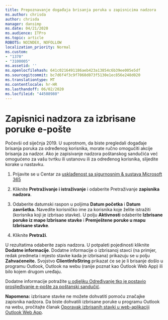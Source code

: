 ```yaml
---
title: Prepoznavanje događaja brisanja poruka u zapisnicima nadzora
ms.author: chrisda
author: chrisda
manager: dansimp
ms.date: 04/21/2020
ms.audience: ITPro
ms.topic: article
ROBOTS: NOINDEX, NOFOLLOW
localization_priority: Normal
ms.custom:
- "1370"
- "3100005"
ms.assetid: ''
ms.openlocfilehash: 641c0216491186aeb423a13854c6b39ee005e5df
ms.sourcegitcommit: bc7d6f4f3c9f7060d073f5130e1ec856e248d020
ms.translationtype: MT
ms.contentlocale: hr-HR
ms.lasthandoff: 06/02/2020
ms.locfileid: "44508980"
---
```

# <a name="audit-logs-for-deleted-email-messages"></a>Zapisnici nadzora za izbrisane poruke e-pošte

Počevši od siječnja 2019. U suprotnom, da biste pregledali događaje brisanja poruka za određenog korisnika, morate ručno omogućiti akcije brisanja za nadzor. Ako je zapisivanje nadzora poštanskog sandučića već omogućeno za vašu tvrtku ili ustanovu ili za određenog korisnika, slijedite korake u nastavku.

1. Prijavite se u Centar za [usklađenost sa sigurnosnim & sustava Microsoft 365](https://protection.office.com/)

2. Kliknite **Pretraživanje i istraživanje** i odaberite Pretraživanje **zapisnika nadzora**.

3. Odaberite datumski raspon u poljima **Datum početka** i **Datum završetka.** Navedite korisničko ime za korisnika koje želite istražiti (korisnika koji je izbrisao stavke). U polju **Aktivnosti** odaberite **Izbrisane poruke iz mape Izbrisane stavke** i **Premještene poruke u mapu Izbrisane stavke**.

4. Kliknite **Pretraži**.

U rezultatima odaberite zapis nadzora. U potpaleti pojedinosti kliknite **Dodatne informacije**. Dodatne informacije o izbrisanoj stavci (na primjer, redak predmeta i mjesto stavke kada je izbrisana) prikazuju se u polju **Zahvaćeneite.** Svojstvo **ClientInfoString** prikazat će se je li brisanje došlo u programu Outlook, Outlook na webu (ranije poznat kao Outlook Web App) ili bilo kojem drugom uređaju.

Dodatne informacije potražite [u odjeljku Određivanje tko je postavio prosljeđivanje e-pošte za poštanski sandučić](https://docs.microsoft.com/microsoft-365/compliance/auditing-troubleshooting-scenarios#determine-if-a-user-deleted-email-items).

**Napomena:** izbrisane stavke ne možete dohvatiti pomoću značajke zapisnika nadzora. Da biste dohvatili izbrisane poruke u programu Outlook na webu, pročitajte članak [Oporavak izbrisanih stavki u web-aplikaciji Outlook Web App](https://support.office.com/article/C3D8FC15-EEEF-4F1C-81DF-E27964B7EDD4).
